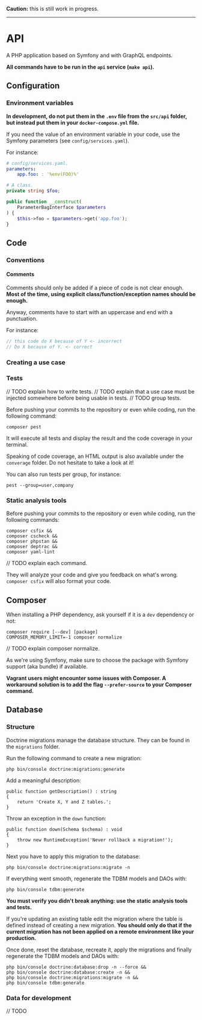 **Caution:** this is still work in progress.

---

# API

A PHP application based on Symfony and with GraphQL endpoints.

**All commands have to be run in the `api` service (`make api`).**

## Configuration

### Environment variables

**In development, do not put them in the `.env` file from the `src/api` folder, but instead put them in your `docker-compose.yml` file.**

If you need the value of an environment variable in your code, use the Symfony parameters (see `config/services.yaml`).

For instance:

```yaml
# config/services.yaml.
parameters:
    app.foo: : '%env(FOO)%'
```

```php
# A class.
private string $foo;

public function __construct(
    ParameterBagInterface $parameters
) {
    $this->foo = $parameters->get('app.foo');
}
```

## Code

### Conventions

#### Comments

Comments should only be added if a piece of code is not clear enough.
**Most of the time, using explicit class/function/exception names should be enough.**

Anyway, comments have to start with an uppercase and end with a punctuation.

For instance:

```php
// this code do X because of Y <- incorrect
// Do X because of Y. <- correct
``` 

### Creating a use case

### Tests

// TODO explain how to write tests.
// TODO explain that a use case must be injected somewhere before being usable in tests.
// TODO group tests.

Before pushing your commits to the repository or even while coding, run the following command:

```
composer pest
```

It will execute all tests and display the result and the code coverage in your terminal.

Speaking of code coverage, an HTML output is also available under the `converage` folder.
Do not hesitate to take a look at it!

You can also run tests per group, for instance:

```
pest --group=user,company
```

### Static analysis tools

Before pushing your commits to the repository or even while coding, run the following commands:

```
composer csfix &&
composer cscheck &&
composer phpstan &&
composer deptrac &&
composer yaml-lint
```

// TODO explain each command.

They will analyze your code and give you feedback on what's wrong.
`composer csfix` will also format your code.

## Composer

When installing a PHP dependency, ask yourself if it is a `dev` dependency or not:

```
composer require [--dev] [package]
COMPOSER_MEMORY_LIMIT=-1 composer normalize
```

// TODO explain composer normalize.

As we're using Symfony, make sure to choose the package with Symfony support (aka bundle) if available.

**Vagrant users might encounter some issues with Composer. 
A workaround solution is to add the flag `--prefer-source` to your Composer command.**

## Database

### Structure

Doctrine migrations manage the database structure.
They can be found in the `migrations` folder.

Run the following command to create a new migration:

```
php bin/console doctrine:migrations:generate
```

Add a meaningful description:

```
public function getDescription() : string
{
    return 'Create X, Y and Z tables.';
}
```

Throw an exception in the `down` function:

```
public function down(Schema $schema) : void
{
    throw new RuntimeException('Never rollback a migration!');
}
```

Next you have to apply this migration to the database:

```
php bin/console doctrine:migrations:migrate -n
```

If everything went smooth, regenerate the TDBM models and DAOs with:

```
php bin/console tdbm:generate
```

**You must verify you didn't break anything: use the static analysis tools and tests.**

If you're updating an existing table edit the migration where the table is defined
instead of creating a new migration.
**You should only do that if the current migration has not been applied on a 
remote environment like your production.**

Once done, reset the database, recreate it, apply the migrations and finally
regenerate the TDBM models and DAOs with:

```
php bin/console doctrine:database:drop -n --force &&
php bin/console doctrine:database:create -n &&
php bin/console doctrine:migrations:migrate -n &&
php bin/console tdbm:generate
```

### Data for development

// TODO